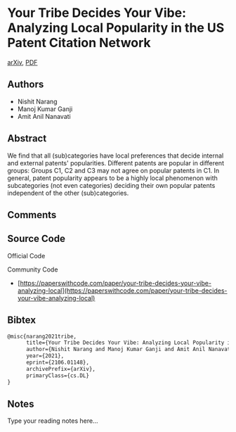 
# Your Tribe Decides Your Vibe: Analyzing Local Popularity in the US Patent Citation Network

[arXiv](https://arxiv.org/abs/2106.01148), [PDF](https://arxiv.org/pdf/2106.01148.pdf)

## Authors

- Nishit Narang
- Manoj Kumar Ganji
- Amit Anil Nanavati

## Abstract

We find that all (sub)categories have local preferences that decide internal and external patents' popularities. Different patents are popular in different groups: Groups C1, C2 and C3 may not agree on popular patents in C1. In general, patent popularity appears to be a highly local phenomenon with subcategories (not even categories) deciding their own popular patents independent of the other (sub)categories.

## Comments



## Source Code

Official Code



Community Code

- [https://paperswithcode.com/paper/your-tribe-decides-your-vibe-analyzing-local](https://paperswithcode.com/paper/your-tribe-decides-your-vibe-analyzing-local)

## Bibtex

```tex
@misc{narang2021tribe,
      title={Your Tribe Decides Your Vibe: Analyzing Local Popularity in the US Patent Citation Network}, 
      author={Nishit Narang and Manoj Kumar Ganji and Amit Anil Nanavati},
      year={2021},
      eprint={2106.01148},
      archivePrefix={arXiv},
      primaryClass={cs.DL}
}
```

## Notes

Type your reading notes here...

